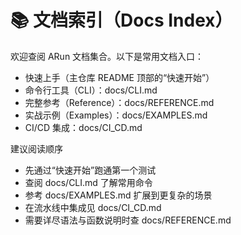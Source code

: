 # 📚 文档索引（Docs Index）

欢迎查阅 ARun 文档集合。以下是常用文档入口：

- 快速上手（主仓库 README 顶部的“快速开始”）
- 命令行工具（CLI）：docs/CLI.md
- 完整参考（Reference）：docs/REFERENCE.md
- 实战示例（Examples）：docs/EXAMPLES.md
- CI/CD 集成：docs/CI_CD.md

建议阅读顺序
- 先通过“快速开始”跑通第一个测试
- 查阅 docs/CLI.md 了解常用命令
- 参考 docs/EXAMPLES.md 扩展到更复杂的场景
- 在流水线中集成见 docs/CI_CD.md
- 需要详尽语法与函数说明时查 docs/REFERENCE.md

